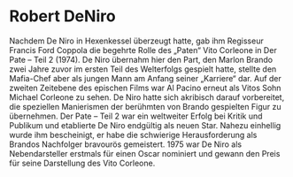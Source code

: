 # Robert DeNiro

Nachdem De Niro in Hexenkessel überzeugt hatte, gab ihm Regisseur Francis Ford Coppola die begehrte Rolle des „Paten“ Vito Corleone in Der Pate – Teil 2 (1974). De Niro übernahm hier den Part, den Marlon Brando zwei Jahre zuvor im ersten Teil des Welterfolgs gespielt hatte, stellte den Mafia-Chef aber als jungen Mann am Anfang seiner „Karriere“ dar. Auf der zweiten Zeitebene des epischen Films war Al Pacino erneut als Vitos Sohn Michael Corleone zu sehen. De Niro hatte sich akribisch darauf vorbereitet, die speziellen Manierismen der berühmten von Brando gespielten Figur zu übernehmen. Der Pate – Teil 2 war ein weltweiter Erfolg bei Kritik und Publikum und etablierte De Niro endgültig als neuen Star. Nahezu einhellig wurde ihm bescheinigt, er habe die schwierige Herausforderung als Brandos Nachfolger bravourös gemeistert. 1975 war De Niro als Nebendarsteller erstmals für einen Oscar nominiert und gewann den Preis für seine Darstellung des Vito Corleone.